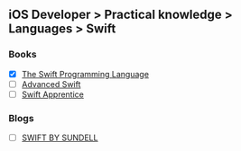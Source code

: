 ## iOS Developer > Practical knowledge > Languages > Swift

### Books
- [x] [The Swift Programming Language](https://itunes.apple.com/gb/book/the-swift-programming-language-swift-4-0-3/id881256329)
- [ ] [Advanced Swift](https://www.objc.io/books/advanced-swift/)
- [ ] [Swift Apprentice](https://store.raywenderlich.com/products/swift-apprentice?_ga=2.74566868.712179774.1519384552-896491817.1510924963)

### Blogs
- [ ] [SWIFT BY SUNDELL](https://www.swiftbysundell.com/)


